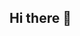 ## Hi there 👋

<!--
**ChewMingYong/chewmingyong** is a ✨ _special_ ✨ repository because its `README.md` (this file) appears on your GitHub profile.

Here are some ideas to get you started:
About Me

🔭 I’m currently working on a Optimizing Portfolio Allocation using Machine Learning for Volatile Markets

🌱 I’m currently learning Machine Learning and Artificial Intelligence

👯 I’m looking to collaborate on AI-driven applications.

🤔 I’m looking for help with optimizing real-time graphics rendering in Python

💬 Ask me about AI, data structures and maybe Financial markets.

📫 How to reach me: LinkedIn: M.Y Chew | mingyongchew0525@gmail.com

😄 Pronouns: He/Him

⚡ Fun fact: I love analyzing the market!
-->
